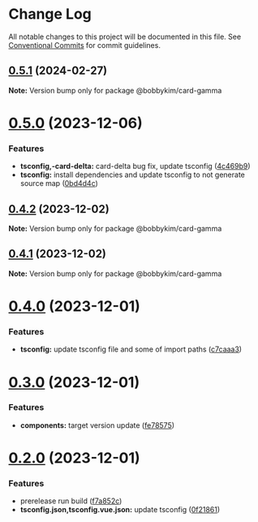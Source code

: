 # Change Log

All notable changes to this project will be documented in this file.
See [Conventional Commits](https://conventionalcommits.org) for commit guidelines.

## [0.5.1](https://github.com/bobbykim89/manguito-component-library/compare/@bobbykim/card-gamma@0.5.0...@bobbykim/card-gamma@0.5.1) (2024-02-27)

**Note:** Version bump only for package @bobbykim/card-gamma





# [0.5.0](https://github.com/bobbykim89/manguito-component-library/compare/@bobbykim/card-gamma@0.4.2...@bobbykim/card-gamma@0.5.0) (2023-12-06)


### Features

* **tsconfig,-card-delta:** card-delta bug fix, update tsconfig ([4c469b9](https://github.com/bobbykim89/manguito-component-library/commit/4c469b933632e3e729f6b75f7e808c89c090d463))
* **tsconfig:** install dependencies and update tsconfig to not generate source map ([0bd4d4c](https://github.com/bobbykim89/manguito-component-library/commit/0bd4d4c78503ef156dbb3d49aa3e67e7e0e68289))





## [0.4.2](https://github.com/bobbykim89/manguito-component-library/compare/@bobbykim/card-gamma@0.4.1...@bobbykim/card-gamma@0.4.2) (2023-12-02)

**Note:** Version bump only for package @bobbykim/card-gamma





## [0.4.1](https://github.com/bobbykim89/manguito-component-library/compare/@bobbykim/card-gamma@0.4.0...@bobbykim/card-gamma@0.4.1) (2023-12-02)

**Note:** Version bump only for package @bobbykim/card-gamma





# [0.4.0](https://github.com/bobbykim89/manguito-component-library/compare/@bobbykim/card-gamma@0.3.0...@bobbykim/card-gamma@0.4.0) (2023-12-01)


### Features

* **tsconfig:** update tsconfig file and some of import paths ([c7caaa3](https://github.com/bobbykim89/manguito-component-library/commit/c7caaa3101a5d57d0e799568f1c4f5cbebececc3))





# [0.3.0](https://github.com/bobbykim89/manguito-component-library/compare/@bobbykim/card-gamma@0.2.0...@bobbykim/card-gamma@0.3.0) (2023-12-01)


### Features

* **components:** target version update ([fe78575](https://github.com/bobbykim89/manguito-component-library/commit/fe78575f5e82bb854333672c3853956e9e930044))





# [0.2.0](https://github.com/bobbykim89/manguito-component-library/compare/@bobbykim/card-gamma@0.1.7...@bobbykim/card-gamma@0.2.0) (2023-12-01)


### Features

* prerelease run build ([f7a852c](https://github.com/bobbykim89/manguito-component-library/commit/f7a852c9bf12b77481bf5d2f1602e50367d834f8))
* **tsconfig.json,tsconfig.vue.json:** update tsconfig ([0f21861](https://github.com/bobbykim89/manguito-component-library/commit/0f2186167342314f5d218e789a68c03cf6faa8ff))
